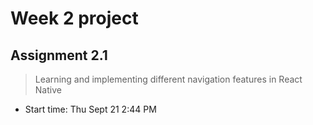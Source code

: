 # Week 2 project

## Assignment 2.1

> Learning and implementing different navigation features in React Native

- Start time: Thu Sept 21 2:44 PM
